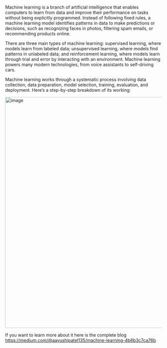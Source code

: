 Machine learning is a branch of artificial intelligence that enables computers to learn from data and improve their performance on tasks without being explicitly programmed. Instead of following fixed rules, a machine learning model identifies patterns in data to make predictions or decisions, such as recognizing faces in photos, filtering spam emails, or recommending products online.

There are three main types of machine learning: supervised learning, where models learn from labeled data; unsupervised learning, where models find patterns in unlabeled data; and reinforcement learning, where models learn through trial and error by interacting with an environment. Machine learning powers many modern technologies, from voice assistants to self-driving cars.

Machine learning works through a systematic process involving data collection, data preparation, model selection, training, evaluation, and deployment. Here’s a step-by-step breakdown of its working:

<img width="674" height="741" alt="image" src="https://github.com/user-attachments/assets/f5faf072-fbff-478b-94af-fe41026b9562" />

If you want to learn more about it here is the complete blog
https://medium.com/@aayushipatel135/machine-learning-4b6b3c7ca76b

